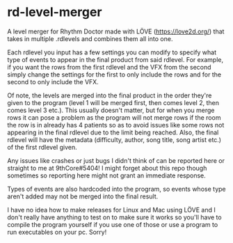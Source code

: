 # rd-level-merger
  A level merger for Rhythm Doctor made with LÖVE (https://love2d.org/) that takes in multiple .rdlevels and combines them all into one.

  Each rdlevel you input has a few settings you can modify to specify what type of events to appear in the final product from said rdlevel.
For example, if you want the rows from the first rdlevel and the VFX from the second simply change the settings for the first to only include the rows and for the second to only include the VFX.

  Of note, the levels are merged into the final product in the order they're given to the program (level 1 will be merged first, then comes level 2, then comes level 3 etc.). This usually doesn't matter, but for when you merge rows it can pose a problem as the program will not merge rows if the room the row is in already has 4 patients so as to avoid issues like some rows not appearing in the final rdlevel due to the limit being reached.
  Also, the final rdlevel will have the metadata (difficulty, author, song title, song artist etc.) of the first rdlevel given.
  
  Any issues like crashes or just bugs I didn't think of can be reported here or straight to me at 9thCore#5404! I might forget about this repo though sometimes so reporting here might not grant an immediate response.
  
  Types of events are also hardcoded into the program, so events whose type aren't added may not be merged into the final result.

  I have no idea how to make releases for Linux and Mac using LÖVE and I don't really have anything to test on to make sure it works so you'll have to compile the program yourself if you use one of those or use a program to run executables on your pc. Sorry!
